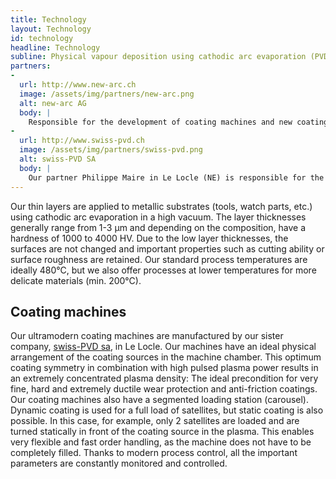 ```yaml
---
title: Technology
layout: Technology
id: technology
headline: Technology
subline: Physical vapour deposition using cathodic arc evaporation (PVD-arc)
partners:
-
  url: http://www.new-arc.ch
  image: /assets/img/partners/new-arc.png
  alt: new-arc AG
  body: |
    Responsible for the development of coating machines and new coating concepts is Dr. Ph.D. Hermann Curtins. a well-known personality in PVD surface technology. Many of his inventions have been successfully patented and his visions and ideas are constantly incorporated into the optimisation of our machines and coatings.
-
  url: http://www.swiss-pvd.ch
  image: /assets/img/partners/swiss-pvd.png
  alt: swiss-PVD SA
  body: |
    Our partner Philippe Maire in Le Locle (NE) is responsible for the design, development and machine construction. The team of swiss-PVD SA has vast and broad experience in the field of machine engineering. The portfolio includes turnkey PVD systems from electric arc, sputter and evaporation machines through to solar systems.
---
```

Our thin layers are applied to metallic substrates (tools, watch parts, etc.) using cathodic arc evaporation in a high vacuum. The layer thicknesses generally range from 1-3 µm and depending on the composition, have a hardness of 1000 to 4000 HV. Due to the low layer thicknesses, the surfaces are not changed and important properties such as cutting ability or surface roughness are retained. Our standard process temperatures are ideally 480°C, but we also offer processes at lower temperatures for more delicate materials (min. 200°C).

## Coating machines

Our ultramodern coating machines are manufactured by our sister company, [swiss-PVD sa](http://www.swiss-pvd.ch), in Le Locle. Our machines have an ideal physical arrangement of the coating sources in the machine chamber. This optimum coating symmetry in combination with high pulsed plasma power results in an extremely concentrated plasma density: The ideal precondition for very fine, hard and extremely ductile wear protection and anti-friction coatings. Our coating machines also have a segmented loading station (carousel). Dynamic coating is used for a full load of satellites, but static coating is also possible. In this case, for example, only 2 satellites are loaded and are turned statically in front of the coating source in the plasma. This enables very flexible and fast order handling, as the machine does not have to be completely filled.
Thanks to modern process control, all the important parameters are constantly monitored and controlled.
